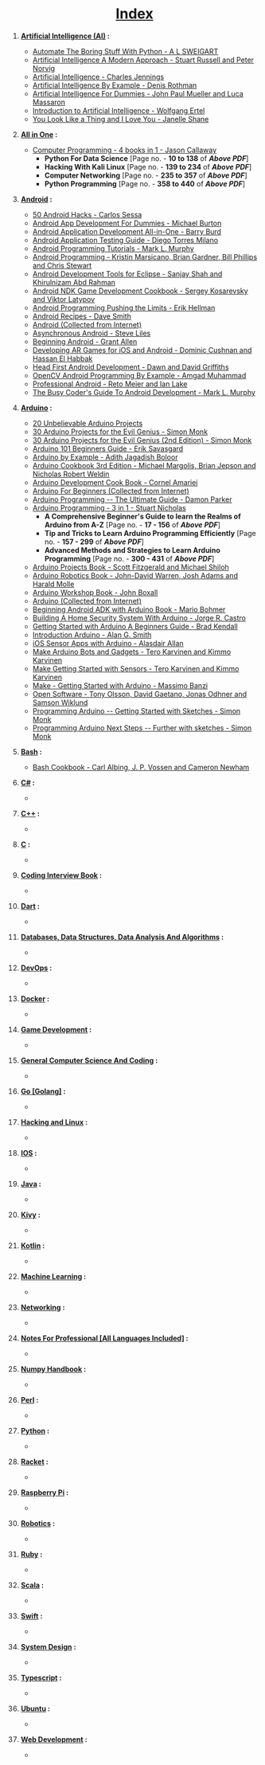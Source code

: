 <h1 align='center'><b><u>Index</b></u></h1>

1. **[Artificial Intelligence (AI)](https://github.com/SaptarshiSarkar12/E-Books-For-CS-Students/tree/master/AI) :**
    - [Automate The Boring Stuff With Python - A L SWEIGART](https://github.com/SaptarshiSarkar12/E-Books-For-CS-Students/blob/master/AI/Automate%20The%20Boring%20Stuff%20With%20Python%20-%20A%20L%20SWEIGART.pdf)
    - [Artificial Intelligence A Modern Approach - Stuart Russell and Peter Norvig](https://github.com/SaptarshiSarkar12/E-Books-For-CS-Students/blob/master/AI/Artificial%20Intelligence%20A%20Modern%20Approach%20-%20Stuart%20Russell%20and%20Peter%20Norvig.pdf)
    - [Artificial Intelligence - Charles Jennings](https://github.com/SaptarshiSarkar12/E-Books-For-CS-Students/blob/master/AI/Artificial%20Intelligence%20-%20Charles%20Jennings.pdf)
    - [Artificial Intelligence By Example - Denis Rothman](https://github.com/SaptarshiSarkar12/E-Books-For-CS-Students/blob/master/AI/Artificial%20Intelligence%20By%20Example%20-%20Denis%20Rothman.pdf)
    - [Artificial Intelligence For Dummies - John Paul Mueller and Luca Massaron](https://github.com/SaptarshiSarkar12/E-Books-For-CS-Students/blob/master/AI/Artificial%20Intelligence%20For%20Dummiesr%20-%20John%20Paul%20Mueller%20and%20Luca%20Massaron.pdf)
    - [Introduction to Artificial Intelligence - Wolfgang Ertel](https://github.com/SaptarshiSarkar12/E-Books-For-CS-Students/blob/master/AI/Introduction%20to%20Artificial%20Intelligence%20-%20Wolfgang%20Ertel.pdf)
    - [You Look Like a Thing and I Love You - Janelle Shane](https://github.com/SaptarshiSarkar12/E-Books-For-CS-Students/blob/master/AI/You%20Look%20Like%20a%20Thing%20and%20I%20Love%20You%20-%20Janelle%20Shane.pdf)

2. **[All in One](https://github.com/SaptarshiSarkar12/E-Books-For-CS-Students/tree/master/All%20In%20One) :**
    - [Computer Programming - 4 books in 1 - Jason Callaway](https://github.com/SaptarshiSarkar12/E-Books-For-CS-Students/blob/master/All%20In%20One/Computer%20Programming%20-%204%20books%20in%201%20-%20Jason%20Callaway.pdf)
        - **Python For Data Science** [Page no. - **10 to 138** of ***Above PDF***]
        - **Hacking With Kali Linux** [Page no. - **139 to 234** of ***Above PDF***]
        - **Computer Networking** [Page no. - **235 to 357** of ***Above PDF***]
        - **Python Programming** [Page no. - **358 to 440** of ***Above PDF***]

3. **[Android](https://github.com/SaptarshiSarkar12/E-Books-For-CS-Students/tree/master/Android) :**
    - [50 Android Hacks - Carlos Sessa](https://github.com/SaptarshiSarkar12/E-Books-For-CS-Students/blob/master/Android/50%20Android%20Hacks%20-%20Carlos%20Sessa.pdf)
    - [Android App Development For Dummies - Michael Burton](https://github.com/SaptarshiSarkar12/E-Books-For-CS-Students/blob/master/Android/Android%20App%20Development%20For%20Dummies%20-%20Michael%20Burton.pdf)
    - [Android Application Development All-in-One - Barry Burd](https://github.com/SaptarshiSarkar12/E-Books-For-CS-Students/blob/master/Android/Android%20Application%20Development%20All-in-One%20-%20Barry%20Burd.pdf)
    - [Android Application Testing Guide - Diego Torres Milano](https://github.com/SaptarshiSarkar12/E-Books-For-CS-Students/blob/master/Android/Android%20Application%20Testing%20Guide%20-%20Diego%20Torres%20Milano.pdf)
    - [Android Programming Tutorials - Mark L. Murphy](https://github.com/SaptarshiSarkar12/E-Books-For-CS-Students/blob/master/Android/Android%20Programming%20Tutorials%20-%20Mark%20L.%20Murphy.pdf)
    - [Android Programming - Kristin Marsicano, Brian Gardner, Bill Phillips and Chris Stewart](https://github.com/SaptarshiSarkar12/E-Books-For-CS-Students/blob/master/Android/Android%20Programming%20-%20Kristin%20Marsicano%2C%20Brian%20Gardner%2C%20Bill%20Phillips%20and%20Chris%20Stewart.pdf)
    - [Android Development Tools for Eclipse - Sanjay Shah and Khirulnizam Abd Rahman](https://github.com/SaptarshiSarkar12/E-Books-For-CS-Students/blob/master/Android/Android%20Development%20Tools%20for%20Eclipse%20-%20Sanjay%20Shah%20and%20Khirulnizam%20Abd%20Rahman.pdf)
    - [Android NDK Game Development Cookbook - Sergey Kosarevsky and Viktor Latypov](https://github.com/SaptarshiSarkar12/E-Books-For-CS-Students/blob/master/Android/Android%20NDK%20Game%20Development%20Cookbook%20-%20Sergey%20Kosarevsky%20and%20Viktor%20Latypov.pdf)
    - [Android Programming Pushing the Limits - Erik Hellman](https://github.com/SaptarshiSarkar12/E-Books-For-CS-Students/blob/master/Android/Android%20Programming%20Pushing%20the%20Limits%20-%20Erik%20Hellman.pdf)
    - [Android Recipes - Dave Smith](https://github.com/SaptarshiSarkar12/E-Books-For-CS-Students/blob/master/Android/Android%20Recipes%20-%20Dave%20Smith.pdf)
    - [Android (Collected from Internet)](https://github.com/SaptarshiSarkar12/E-Books-For-CS-Students/blob/master/Android/Android.docx)
    - [Asynchronous Android - Steve Liles](https://github.com/SaptarshiSarkar12/E-Books-For-CS-Students/blob/master/Android/Asynchronous%20Android%20-%20Steve%20Liles.pdf)
    - [Beginning Android - Grant Allen](https://github.com/SaptarshiSarkar12/E-Books-For-CS-Students/blob/master/Android/Beginning%20Android%20-%20Grant%20Allen.pdf)
    - [Developing AR Games for iOS and Android - Dominic Cushnan and Hassan El Habbak](https://github.com/SaptarshiSarkar12/E-Books-For-CS-Students/blob/master/Android/Developing%20AR%20Games%20for%20iOS%20and%20Android%20-%20Dominic%20Cushnan%20and%20Hassan%20El%20Habbak.pdf)
    - [Head First Android Development - Dawn and David Griffiths](https://github.com/SaptarshiSarkar12/E-Books-For-CS-Students/blob/master/Android/Head%20First%20Android%20Development%20-%20Dawn%20and%20David%20Griffiths.pdf)
    - [OpenCV Android Programming By Example - Amgad Muhammad](https://github.com/SaptarshiSarkar12/E-Books-For-CS-Students/blob/master/Android/OpenCV%20Android%20Programming%20By%20Example%20-%20Amgad%20Muhammad.pdf)
    - [Professional Android - Reto Meier and Ian Lake](https://github.com/SaptarshiSarkar12/E-Books-For-CS-Students/blob/master/Android/Professional%20Android%20-%20Reto%20Meier%20and%20Ian%20Lake.pdf)
    - [The Busy Coder's Guide To Android Development - Mark L. Murphy](https://github.com/SaptarshiSarkar12/E-Books-For-CS-Students/blob/master/Android/The%20Busy%20Coder's%20Guide%20To%20Android%20Development%20-%20Mark%20L.%20Murphy.pdf)

4. **[Arduino](https://github.com/SaptarshiSarkar12/E-Books-For-CS-Students/tree/master/Arduino) :**
    - [20 Unbelievable Arduino Projects]()
    - [30 Arduino Projects for the Evil Genius - Simon Monk]()
    - [30 Arduino Projects for the Evil Genius (2nd Edition) - Simon Monk]()
    - [Arduino 101 Beginners Guide - Erik Savasgard]()
    - [Arduino by Example - Adith Jagadish Boloor]()
    - [Arduino Cookbook 3rd Edition - Michael Margolis, Brian Jepson and Nicholas Robert Weldin]()
    - [Arduino Development Cook Book - Cornel Amariei]()
    - [Arduino For Beginners (Collected from Internet)]()
    - [Arduino Programming -- The Ultimate Guide - Damon Parker]()
    - [Arduino Programming - 3 in 1 - Stuart Nicholas]()
        - **A Comprehensive Beginner's Guide to learn
the Realms of Arduino from A-Z** [Page no. - **17 - 156** of ***Above PDF***]
        - **Tip and Tricks to Learn Arduino
Programming Efficiently** [Page no. - **157 - 299** of ***Above PDF***]
        - **Advanced Methods and Strategies to Learn
Arduino Programming** [Page no. - **300 - 431** of ***Above PDF***]
    - [Arduino Projects Book - Scott Fitzgerald and Michael Shiloh]()
    - [Arduino Robotics Book - John-David Warren, Josh Adams and Harald Molle]()
    - [Arduino Workshop Book - John Boxall]()
    - [Arduino (Collected from Internet)]()
    - [Beginning Android ADK with Arduino Book - Mario Bohmer]()
    - [Building A Home Security System With Arduino - Jorge R. Castro]()
    - [Getting Started with Arduino A Beginners Guide - Brad Kendall]()
    - [Introduction Arduino - Alan G. Smith]()
    - [iOS Sensor Apps with Arduino - Alasdair Allan]()
    - [Make Arduino Bots and Gadgets - Tero Karvinen and Kimmo Karvinen]()
    - [Make Getting Started with Sensors - Tero Karvinen and Kimmo Karvinen]()
    - [Make - Getting Started with Arduino - Massimo Banzi]()
    - [Open Software - Tony Olsson, David Gaetano, Jonas Odhner and Samson Wiklund]()
    - [Programming Arduino -- Getting Started with Sketches - Simon Monk]()
    - [Programming Arduino Next Steps -- Further with sketches - Simon Monk]()

5. **[Bash](https://github.com/SaptarshiSarkar12/E-Books-For-CS-Students/tree/master/Bash) :**
    - [Bash Cookbook - Carl Albing, J. P. Vossen and Cameron Newham]()

6. **[C#](https://github.com/SaptarshiSarkar12/E-Books-For-CS-Students/tree/master/C%23) :**
    - []()

7. **[C++](https://github.com/SaptarshiSarkar12/E-Books-For-CS-Students/tree/master/C%2B%2B) :**
    - []()

8. **[C](https://github.com/SaptarshiSarkar12/E-Books-For-CS-Students/tree/master/C) :**
    - []()

9. **[Coding Interview Book](https://github.com/SaptarshiSarkar12/E-Books-For-CS-Students/tree/master/Coding%20Interview%20Book) :**
    - []()

10. **[Dart](https://github.com/SaptarshiSarkar12/E-Books-For-CS-Students/tree/master/Dart) :**
    - []()

11. **[Databases, Data Structures, Data Analysis And Algorithms](https://github.com/SaptarshiSarkar12/E-Books-For-CS-Students/tree/master/Databases%2C%20Data%20Structures%2C%20Data%20Analysis%20And%20Algorithms) :**
    - []()

12. **[DevOps](https://github.com/SaptarshiSarkar12/E-Books-For-CS-Students/tree/master/DevOps) :**
    - []()

13. **[Docker](https://github.com/SaptarshiSarkar12/E-Books-For-CS-Students/tree/master/Docker) :**
    - []()

14. **[Game Development](https://github.com/SaptarshiSarkar12/E-Books-For-CS-Students/tree/master/Game%20Development) :**
    - []()

15. **[General Computer Science And Coding](https://github.com/SaptarshiSarkar12/E-Books-For-CS-Students/tree/master/General%20Computer%20Science%20And%20Coding) :**
    - []()

16. **[Go [Golang]](https://github.com/SaptarshiSarkar12/E-Books-For-CS-Students/tree/master/Go%20%5BGolang%5D) :**
    - []()

17. **[Hacking and Linux](https://github.com/SaptarshiSarkar12/E-Books-For-CS-Students/tree/master/Hacking%20and%20Linux) :**
    - []()

18. **[IOS](https://github.com/SaptarshiSarkar12/E-Books-For-CS-Students/tree/master/IOS) :**
    - []()

19. **[Java](https://github.com/SaptarshiSarkar12/E-Books-For-CS-Students/tree/master/Java) :**
    - []()

20. **[Kivy](https://github.com/SaptarshiSarkar12/E-Books-For-CS-Students/tree/master/Kivy) :**
    - []()

21. **[Kotlin](https://github.com/SaptarshiSarkar12/E-Books-For-CS-Students/tree/master/Kotlin) :**
    - []()

22. **[Machine Learning](https://github.com/SaptarshiSarkar12/E-Books-For-CS-Students/tree/master/Machine%20Learning) :**
    - []()

23. **[Networking](https://github.com/SaptarshiSarkar12/E-Books-For-CS-Students/tree/master/Networking) :**
    - []()

24. **[Notes For Professional [All Languages Included]](https://github.com/SaptarshiSarkar12/E-Books-For-CS-Students/tree/master/Notes%20For%20Professional%20%5BAll%20Languages%20Included%5D) :**
    - []()

25. **[Numpy Handbook](https://github.com/SaptarshiSarkar12/E-Books-For-CS-Students/tree/master/Numpy%20Handbook) :**
    - []()

26. **[Perl](https://github.com/SaptarshiSarkar12/E-Books-For-CS-Students/tree/master/Perl) :**
    - []()

27. **[Python](https://github.com/SaptarshiSarkar12/E-Books-For-CS-Students/tree/master/Python) :**
    - []()

28. **[Racket](https://github.com/SaptarshiSarkar12/E-Books-For-CS-Students/tree/master/Racket) :**
    - []()

29. **[Raspberry Pi](https://github.com/SaptarshiSarkar12/E-Books-For-CS-Students/tree/master/Raspberry%20Pi) :**
    - []()

30. **[Robotics](https://github.com/SaptarshiSarkar12/E-Books-For-CS-Students/tree/master/Robotics) :**
    - []()

31. **[Ruby](https://github.com/SaptarshiSarkar12/E-Books-For-CS-Students/tree/master/Ruby) :**
    - []()

32. **[Scala](https://github.com/SaptarshiSarkar12/E-Books-For-CS-Students/tree/master/Scala) :**
    - []()

33. **[Swift](https://github.com/SaptarshiSarkar12/E-Books-For-CS-Students/tree/master/Swift) :**
    - []()

34. **[System Design](https://github.com/SaptarshiSarkar12/E-Books-For-CS-Students/tree/master/System%20Design) :**
    - []()

35. **[Typescript](https://github.com/SaptarshiSarkar12/E-Books-For-CS-Students/tree/master/Typescript) :**
    - []()

36. **[Ubuntu](https://github.com/SaptarshiSarkar12/E-Books-For-CS-Students/tree/master/Ubuntu) :**
    - []()

37. **[Web Development](https://github.com/SaptarshiSarkar12/E-Books-For-CS-Students/tree/master/Web%20Development) :**
    - []()
